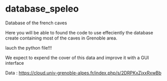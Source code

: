 # database_speleo
Database of the french caves


Here you will be able to found the code to use effeciently the database create containing most of the caves in Grenoble area.

lauch the python file!!!

We expect to expend the cover of this data and improve it with a GUI interface

Data : https://cloud.univ-grenoble-alpes.fr/index.php/s/2DRPKxZjxxRxwBb

